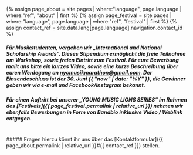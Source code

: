 {% assign page_about = site.pages | where:"language", page.language | where:"ref", "about" | first %}
{% assign page_festival = site.pages | where:"language", page.language | where:"ref", "festival" | first %}
{% assign contact_ref = site.data.lang[page.language].navigation.contact_id %}

##### Für Musikstudenten, vergeben wir _„International and National Scholarship Awards“_. Dieses Stipendium ermöglicht die freie Teilnahme am Workshop, sowie freien Eintritt zum Festival. Für eure Bewerbung mailt uns bitte ein kurzes Video, sowie eine kurze Beschreibung über euren Werdegang an <a href="mailto:nycmusikmarathon@gmail.com?subject=Scholarship">nycmusikmarathon@gmail.com</a>. Der Einsendeschluss ist der 30. Juni {{ "now" | date: "%Y" }}, die Gewinner geben wir via e-mail und Facebook/Instagram bekannt.
##### Für einen Auftritt bei unserer „YOUNG MUSIC LIONS SERIES“ im Rahmen des [Festivals]({{ page_festival.permalink | relative_url }}) nehmen wir ebenfalls Bewerbungen in Form von Bandbio inklusive Video / Weblink entgegen.
<br>
##### Fragen hierzu könnt ihr uns über das [Kontaktformular]({{ page_about.permalink | relative_url }}#{{ contact_ref }}) stellen.
